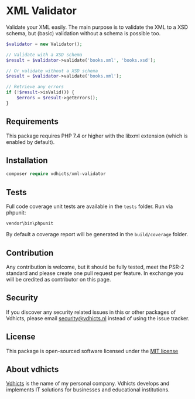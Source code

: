 # XML Validator

Validate your XML easily. The main purpose is to validate the XML to a XSD schema, but (basic) validation without a 
schema is possible too.

```php
$validator = new Validator();

// Validate with a XSD schema
$result = $validator->validate('books.xml', 'books.xsd');

// Or validate without a XSD schema
$result = $validator->validate('books.xml');

// Retrieve any errors
if (!$result->isValid()) {
    $errors = $result->getErrors();
}
```

## Requirements

This package requires PHP 7.4 or higher with the libxml extension (which is enabled by default).

## Installation

```php
composer require vdhicts/xml-validator
```

## Tests

Full code coverage unit tests are available in the `tests` folder. Run via phpunit:

`vendor\bin\phpunit`

By default a coverage report will be generated in the `build/coverage` folder.

## Contribution

Any contribution is welcome, but it should be fully tested, meet the PSR-2 standard and please create one pull request 
per feature. In exchange you will be credited as contributor on this page.

## Security

If you discover any security related issues in this or other packages of Vdhicts, please email security@vdhicts.nl 
instead of using the issue tracker.

## License

This package is open-sourced software licensed under the [MIT license](http://opensource.org/licenses/MIT)

## About vdhicts

[Vdhicts](https://www.vdhicts.nl) is the name of my personal company. Vdhicts develops and implements IT solutions for
businesses and educational institutions.
